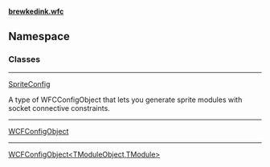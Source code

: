 #### [brewkedink.wfc](index.md 'index')
##  Namespace
### Classes

***
[SpriteConfig](SpriteConfig.md 'SpriteConfig')

A type of WFCConfigObject that lets you generate sprite modules with socket connective constraints.  

***
[WCFConfigObject](WCFConfigObject.md 'WCFConfigObject')


***
[WCFConfigObject&lt;TModuleObject,TModule&gt;](WCFConfigObject_TModuleObject_TModule_.md 'WCFConfigObject&lt;TModuleObject,TModule&gt;')

